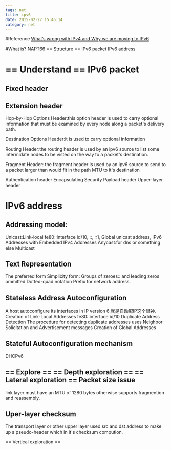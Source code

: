 ```yaml
---
tags: net
title: ipv6
date: 2015-02-27 15:46:14
category: net
---
```


#Reference
[What’s wrong with IPv4 and Why we are moving to IPv6](http://www.tecmint.com/ipv4-and-ipv6-comparison/)

#What is?
NAPT66
== Structure ==
IPv6 packet 
IPv6 address

== Understand ==
IPv6 packet
==========
Fixed header 
------------

Extension header
---------------
Hop-by-Hop Options Header:this option header is used to carry optional information that must be examined
by every node along a packet's delivery path.

Destination Options Header:it is used to carry optional information

Routing Header:the routing header  is used by an ipv6 source to list some intermidate nodes to be 
visted on the way to a packet's destination.

Fragment Header: the fragment header is used by an ipv6 source to send to a packet larger than would fit 
in the path MTU to it's destination

Authentication header 
Encapsulating Security Payload header
Upper-layer header

IPv6 address
============
Addressing model:
----------------
Unicast:Link-local fe80::interface id/10, ::, ::1, Global unicast address, IPv6 Addresses with Embedded IPv4 Addresses
Anycast:for dns or something else
Multicast

Text Representation
-------------------
The preferred form
Simplicity form: Groups of zeroes:: and leading zeros ommitted
Dotted-quad notation
Prefix for network address.

Stateless Address Autoconfiguration
-----------------------------------
A host autoconfigure its interfaces in IP version 6.就是自动配IP这个很神.
Creation of Link-Local Addresses
fe80::interface id/10
Duplicate Address Detection
The procedure for detecting duplicate addresses uses Neighbor Solicitation and Advertisement messages
Creation of Global Addresses

Stateful Autoconfiguration mechanism
------------------------------------
DHCPv6


== Explore ==
== Depth exploration ==
== Lateral exploration ==
Packet size issue
-----------------
link layer must have an MTU of 1280 bytes  otherwise supports fragmention and reassembly.

Uper-layer checksum
-------------------
The transport layer or other upper layer used src and dst address to make up a pseudo-header
which in it's checksum compution.



== Vertical exploration ==





















